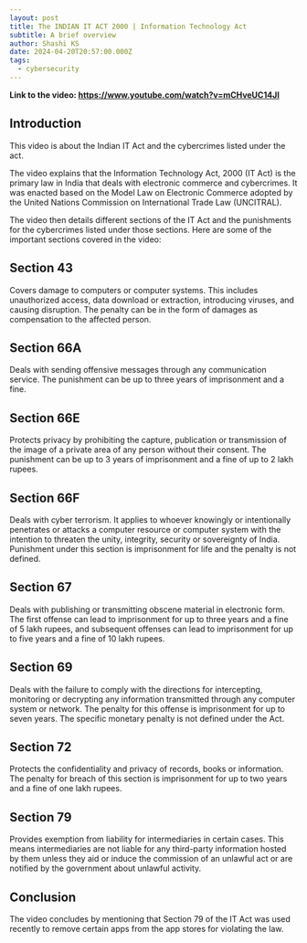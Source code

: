 ```yaml
---
layout: post
title: The INDIAN IT ACT 2000 | Information Technology Act
subtitle: A brief overview
author: Shashi KS
date: 2024-04-20T20:57:00.000Z
tags:
  - cybersecurity
---
```

**Link to the video: <https://www.youtube.com/watch?v=mCHveUC14JI>** 

## Introduction

This video is about the Indian IT Act and the cybercrimes listed under the act.

The video explains that the Information Technology Act, 2000 (IT Act) is the primary law in India that deals with electronic commerce and cybercrimes. It was enacted based on the Model Law on Electronic Commerce adopted by the United Nations Commission on International Trade Law (UNCITRAL).

The video then details different sections of the IT Act and the punishments for the cybercrimes listed under those sections. Here are some of the important sections covered in the video:

## Section 43

Covers damage to computers or computer systems. This includes unauthorized access, data download or extraction, introducing viruses, and causing disruption. The penalty can be in the form of damages as compensation to the affected person.

## Section 66A

Deals with sending offensive messages through any communication service. The punishment can be up to three years of imprisonment and a fine.

## Section 66E

Protects privacy by prohibiting the capture, publication or transmission of the image of a private area of any person without their consent. The punishment can be up to 3 years of imprisonment and a fine of up to 2 lakh rupees.

## Section 66F

Deals with cyber terrorism. It applies to whoever knowingly or intentionally penetrates or attacks a computer resource or computer system with the intention to threaten the unity, integrity, security or sovereignty of India. Punishment under this section is imprisonment for life and the penalty is not defined.

## Section 67

Deals with publishing or transmitting obscene material in electronic form. The first offense can lead to imprisonment for up to three years and a fine of 5 lakh rupees, and subsequent offenses can lead to imprisonment for up to five years and a fine of 10 lakh rupees.

## Section 69

Deals with the failure to comply with the directions for intercepting, monitoring or decrypting any information transmitted through any computer system or network. The penalty for this offense is imprisonment for up to seven years. The specific monetary penalty is not defined under the Act. 

## Section 72

Protects the confidentiality and privacy of records, books or information. The penalty for breach of this section is imprisonment for up to two years and a fine of one lakh rupees.

## Section 79

Provides exemption from liability for intermediaries in certain cases. This means intermediaries are not liable for any third-party information hosted by them unless they aid or induce the commission of an unlawful act or are notified by the government about unlawful activity.

## Conclusion

The video concludes by mentioning that Section 79 of the IT Act was used recently to remove certain apps from the app stores for violating the law.
